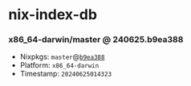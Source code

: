 # nix-index-db
### x86_64-darwin/master @ 240625.b9ea388
- Nixpkgs: `master`@[`b9ea388`](https://github.com/NixOS/nixpkgs/commit/b9ea3884e9a0c08e5c408bdd22f10eff9467d82d)
- Platform: `x86_64-darwin`
- Timestamp: `20240625014323`

